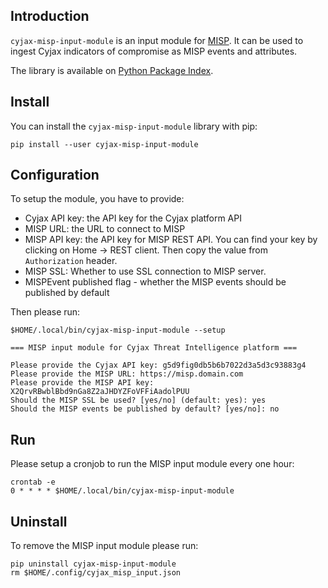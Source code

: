 ## Introduction

```cyjax-misp-input-module``` is an input module for [MISP](https://www.misp-project.org). It can be used to ingest Cyjax indicators of compromise as MISP events and attributes.

The library is available on [Python Package Index](http://pypi.python.org/pypi/cyjax-misp-input-module).

## Install

You can install the ```cyjax-misp-input-module``` library with pip:

```
pip install --user cyjax-misp-input-module
```

## Configuration

To setup the module, you have to provide:
- Cyjax API key: the API key for the Cyjax platform API
- MISP URL: the URL to connect to MISP
- MISP API key: the API key for MISP REST API. You can find your key by clicking on Home -> REST client. Then copy
the value from `Authorization` header. 
- MISP SSL: Whether to use SSL connection to MISP server.
- MISPEvent published flag - whether the MISP events should be published by default

Then please run:

```
$HOME/.local/bin/cyjax-misp-input-module --setup

=== MISP input module for Cyjax Threat Intelligence platform ===

Please provide the Cyjax API key: g5d9fig0db5b6b7022d3a5d3c93883g4
Please provide the MISP URL: https://misp.domain.com
Please provide the MISP API key: X2QrvRBwblBbd9nGa8Z2aJHDYZFoVFFiAadolPUU
Should the MISP SSL be used? [yes/no] (default: yes): yes
Should the MISP events be published by default? [yes/no]: no
```

## Run

Please setup a cronjob to run the MISP input module every one hour:

```
crontab -e
0 * * * * $HOME/.local/bin/cyjax-misp-input-module
```

## Uninstall

To remove the MISP input module please run:

```
pip uninstall cyjax-misp-input-module
rm $HOME/.config/cyjax_misp_input.json
```